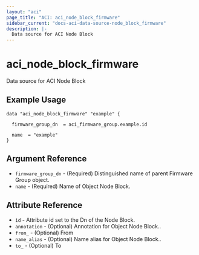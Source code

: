 ```yaml
---
layout: "aci"
page_title: "ACI: aci_node_block_firmware"
sidebar_current: "docs-aci-data-source-node_block_firmware"
description: |-
  Data source for ACI Node Block
---
```


# aci_node_block_firmware #
Data source for ACI Node Block

## Example Usage ##

```hcl
data "aci_node_block_firmware" "example" {

  firmware_group_dn  = aci_firmware_group.example.id

  name  = "example"
}
```
## Argument Reference ##
* `firmware_group_dn` - (Required) Distinguished name of parent Firmware Group object.
* `name` - (Required) Name of Object Node Block.



## Attribute Reference

* `id` - Attribute id set to the Dn of the Node Block.
* `annotation` - (Optional) Annotation for Object Node Block..
* `from_` - (Optional) From
* `name_alias` - (Optional) Name alias for Object Node Block..
* `to_` - (Optional) To
